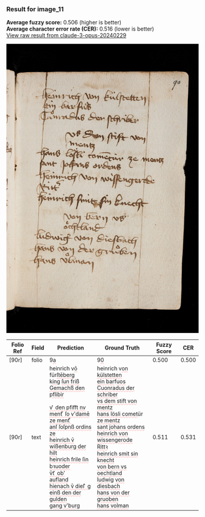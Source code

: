 ### Result for image_11
**Average fuzzy score:** 0.506 (higher is better)<br>**Average character error rate (CER):** 0.516 (lower is better)<br>[View raw result from claude-3-opus-20240229](https://github.com/RISE-UNIBAS/humanities_data_benchmark/blob/main/results/2025-10-24/T0289/request_T0289_image_11.json)

<img src="https://github.com/RISE-UNIBAS/humanities_data_benchmark/blob/main/benchmarks/medieval_manuscripts/images/image_11.jpg?raw=true" alt="image_11" width="800px">

<style>
.diff { text-decoration: underline; text-decoration-color: #ffcccc; text-decoration-style: wavy; }
</style>

| Folio Ref | Field | Prediction | Ground Truth | Fuzzy Score | CER |
|-----------|-------|------------|--------------|-------------|-----|
| [90r] | folio | 9<span class="diff">a</span> | 9<span class="diff">0</span> | 0.500 | 0.500 |
| [90r] | text | heinrich v<span class="diff">ō </span>für<span class="diff">ſtēber</span>g<span class="diff"><br></span>k<span class="diff">in</span>g <span class="diff">ſun friß <br>Gemachß den pflibir<br><br>     v ͛   den pfifft nv                <br> ment ͮ  ſo v'damē  ze ment ͮ<br>anſ ſoſpnß ordins  ze        <br>heinrich v̄ wißenbur</span>g<span class="diff"> der<br>hilt<br>heinrich frile ſin bꝛuoder        <br>   v̄t ͛  ob'<br>aufland<br>hienach v̄ dieſ ͛  g <br>einß den der gulden<br>gang v'burg</span> | heinrich v<span class="diff">on külstetten<br> ein bar</span>f<span class="diff">uos<br> Cuonradus der schriber<br> vs dem stift von<br> mentz<br> hans lösli comet</span>ür<span class="diff"> ze mentz<br> sant johans ordens<br> heinrich von wissen</span>g<span class="diff">erode<br> Rittꝛ <br> heinrich smit sin </span>k<span class="diff">necht<br> von bern vs oechtland<br> ludwi</span>g <span class="diff">von diesbach<br> hans von der </span>g<span class="diff">ruoben<br> hans volman</span> | 0.511 | 0.531 |
